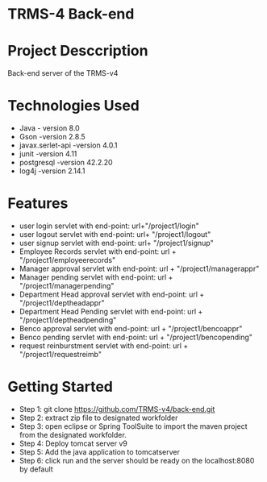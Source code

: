 # TRMS-4 Back-end

# Project Desccription
Back-end server of the TRMS-v4 

# Technologies Used
- Java - version 8.0
- Gson -version 2.8.5
- javax.serlet-api -version 4.0.1
- junit -version 4.11
- postgresql -version 42.2.20
- log4j -version 2.14.1
# Features
- user login servlet with end-point: url+"/project1/login"
- user logout servlet with end-point: url+ "/project1/logout"
- user signup servlet with end-point: url+ "/project1/signup"
- Employee Records servlet with end-point: url + "/project1/employeerecords"
- Manager approval servlet with end-point: url + "/project1/managerappr"
- Manager pending servlet with end-point: url + "/project1/managerpending"
- Department Head approval servlet with end-point: url + "/project1/deptheadappr"
- Department Head Pending servlet with end-point: url + "/project1/deptheadpending"
- Benco approval servlet with end-point: url + "/project1/bencoappr"
- Benco pending servlet with end-point: url + "/project1/bencopending"
- request reinburstment servlet with end-point: url + "/project1/requestreimb"

# Getting Started
- Step 1: git clone https://github.com/TRMS-v4/back-end.git
- Step 2: extract zip file to designated workfolder
- Step 3: open eclipse or Spring ToolSuite to import the maven project from the designated workfolder.
- Step 4: Deploy tomcat server v9
- Step 5: Add the java application to tomcatserver
- Step 6: click run and the server should be ready on the localhost:8080 by default
